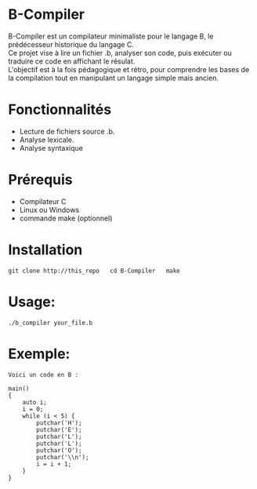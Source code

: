 # B-Compiler

B-Compiler est un compilateur minimaliste pour le langage B, le prédécesseur historique du langage C.  
Ce projet vise à lire un fichier .b, analyser son code, puis exécuter ou traduire ce code en affichant le résulat.  
L'objectif est à la fois pédagogique et rétro, pour comprendre les bases de la compilation tout en manipulant un langage simple mais ancien.  

# Fonctionnalités
- Lecture de fichiers source .b.
- Analyse lexicale.
- Analyse syntaxique

# Prérequis
- Compilateur C
- Linux ou Windows
- commande make (optionnel)

# Installation
`
git clone http://this_repo  
cd B-Compiler  
make
`

# Usage:
`
./b_compiler your_file.b
`

# Exemple:

`Voici un code en B :`

    main()
    {
        auto i;
        i = 0;
        while (i < 5) {
            putchar('H');
            putchar('E');
            putchar('L');
            putchar('L');
            putchar('O');
            putchar('\\n');
            i = i + 1;
        }
    }
